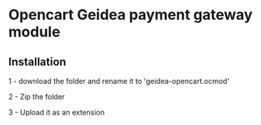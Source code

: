 # Opencart Geidea payment gateway module

## Installation

1 - download the folder and rename it to 'geidea-opencart.ocmod'

2 - Zip the folder

3 - Upload it as an extension
